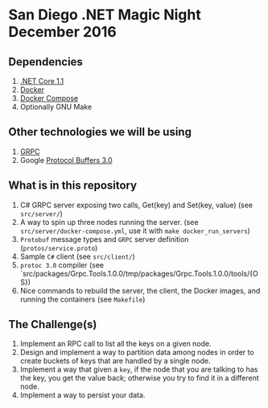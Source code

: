 San Diego .NET Magic Night December 2016
========================================

Dependencies
------------
1. [.NET Core 1.1](https://www.microsoft.com/net/core#windowsvs2015)
2. [Docker](https://www.docker.com/products/overview#/install_the_platform)
3. [Docker Compose](https://docs.docker.com/compose/overview/)
4. Optionally GNU Make

Other technologies we will be using
-----------------------------------
1. [GRPC](http://www.grpc.io/docs/tutorials/basic/csharp.html)
3. Google [Protocol Buffers 3.0](https://developers.google.com/protocol-buffers/docs/proto3)

What is in this repository
--------------------------
1. C# GRPC server exposing two calls, Get(key) and Set(key, value) (see `src/server/`)
2. A way to spin up three nodes running the server. (see `src/server/docker-compose.yml`, use it with `make docker_run_servers`)
3. `Protobuf` message types and `GRPC` server definition (`protos/service.proto`) 
4. Sample `C#` client (see `src/client/`)
5. `protoc 3.0` compiler (see `src/packages/Grpc.Tools.1.0.0/tmp/packages/Grpc.Tools.1.0.0/tools/{OS})
6. Nice commands to rebuild the server, the client, the Docker images, and running the containers (see `Makefile`)

The Challenge(s)
----------------
1. Implement an RPC call to list all the keys on a given node.
2. Design and implement a way to partition data among nodes in order to create buckets of keys that are handled by a single node.
3. Implement a way that given a `key`, if the node that you are talking to has the key, you get the value back; otherwise you try to find it in a different node.
4. Implement a way to persist your data.
